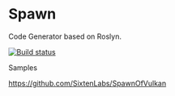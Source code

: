 # Spawn
Code Generator based on Roslyn.

[![Build status](https://ci.appveyor.com/api/projects/status/4j8aob8bqq1c8ody?svg=true)](https://ci.appveyor.com/project/pglaspey/spawn-t3qqk)

Samples

https://github.com/SixtenLabs/SpawnOfVulkan
